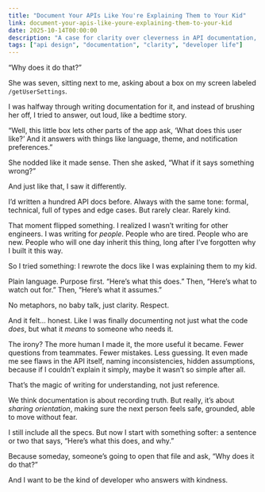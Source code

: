 ```yaml
---
title: "Document Your APIs Like You're Explaining Them to Your Kid"
link: document-your-apis-like-youre-explaining-them-to-your-kid
date: 2025-10-14T00:00:00
description: "A case for clarity over cleverness in API documentation, because your future self deserves kindness."
tags: ["api design", "documentation", "clarity", "developer life"]
---
```


“Why does it do that?”

She was seven, sitting next to me, asking about a box on my screen labeled `/getUserSettings`.

I was halfway through writing documentation for it, and instead of brushing her off, I tried to answer, out loud, like a bedtime story.

“Well, this little box lets other parts of the app ask, ‘What does this user like?’ And it answers with things like language, theme, and notification preferences.”

She nodded like it made sense. Then she asked, “What if it says something wrong?”

And just like that, I saw it differently.

I’d written a hundred API docs before. Always with the same tone: formal, technical, full of types and edge cases. But rarely clear. Rarely kind.

That moment flipped something. I realized I wasn’t writing for other engineers. I was writing for *people*. People who are tired. People who are new. People who will one day inherit this thing, long after I’ve forgotten why I built it this way.

So I tried something: I rewrote the docs like I was explaining them to my kid.

Plain language. Purpose first. “Here’s what this does.” Then, “Here’s what to watch out for.” Then, “Here’s what it assumes.”

No metaphors, no baby talk, just clarity. Respect.

And it felt... honest. Like I was finally documenting not just what the code *does*, but what it *means* to someone who needs it.

The irony? The more human I made it, the more useful it became. Fewer questions from teammates. Fewer mistakes. Less guessing. It even made me see flaws in the API itself, naming inconsistencies, hidden assumptions, because if I couldn’t explain it simply, maybe it wasn’t so simple after all.

That’s the magic of writing for understanding, not just reference.

We think documentation is about recording truth. But really, it’s about *sharing orientation*, making sure the next person feels safe, grounded, able to move without fear.

I still include all the specs. But now I start with something softer: a sentence or two that says, “Here’s what this does, and why.”

Because someday, someone’s going to open that file and ask, “Why does it do that?”

And I want to be the kind of developer who answers with kindness.
